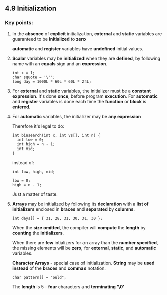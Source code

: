 ## 4.9 Initialization

### Key points:

1. In the **absence** of **explicit** initialization, **external** and **static** variables are guaranteed to be **initialized** to **zero**

    **automatic** and **register** variables have **undefined** initial values.


2. **Scalar** variables may be **initialized** when they are **defined**, by following name with an **equals** sign and an **expression**.

    ```
    int x = 1;
    char squote = '\'";
    long day = 1000L * 60L * 60L * 24L;
    ```

3. For **external** and **static** variables, the initializer must be a **constant** **expression**. It's done **once**, before program **execution**. For **automatic** and **register** variables is done each time the **function** or **block** is **entered**.

4. For **automatic** variables, the initializer may be **any expression**

    Therefore it's legal to do:

    ```
    int binsearch(int x, int vs[], int n) {
      int low = 0;
      int high = n - 1;
      int mid;
    }
    ```

    instead of:

    ```
    int low, high, mid;

    low = 0;
    high = n - 1;
    ```

    Just a matter of taste.

5. **Arrays** may be initialized by following its **declaration** with a **list of initializers** enclosed in **braces** and **separated** by **columns**.

    ```
    int days[] = { 31, 28, 31, 30, 31, 30 };
    ```

    When the **size** **omitted**, the compiler will **compute** the **length** by **counting** the **initializers**.

    When there are **few** intializers for an array than the **number specified**, the missing elements will be **zero**, for **external**, **static**, and **automatic** variables.

    **Character Arrays** - special case of initialization. **String** may be **used** **instead** of the **braces** and **commas** notation.

    ```
    char pattern[] = "ould";
    ```

    The **length** is 5 - **four** characters and **terminating '\0'**
